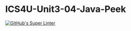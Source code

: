 # ICS4U-Unit3-04-Java-Peek

[![GitHub's Super Linter](https://github.com/jonathan-pasco-arnone/ICS4U-Unit3-04-Java-Peek/workflows/GitHub's%20Super%20Linter/badge.svg)](https://github.com/jonathan-pasco-arnone/ICS4U-Unit3-04-Java-Peek/actions)
